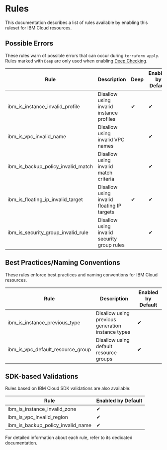 # Rules

This documentation describes a list of rules available by enabling this ruleset for IBM Cloud resources.

## Possible Errors

These rules warn of possible errors that can occur during `terraform apply`. Rules marked with `Deep` are only used when enabling [Deep Checking](../deep_checking.md).

| Rule                                | Description                                      | Deep | Enabled by Default |
|-------------------------------------|--------------------------------------------------|------|--------------------|
| ibm_is_instance_invalid_profile     | Disallow using invalid instance profiles         | ✔    | ✔                  |
| ibm_is_vpc_invalid_name             | Disallow using invalid VPC names                 |      | ✔                  |
| ibm_is_backup_policy_invalid_match  | Disallow using invalid match criteria            |      | ✔                  |
| ibm_is_floating_ip_invalid_target   | Disallow using invalid floating IP targets       | ✔    | ✔                  |
| ibm_is_security_group_invalid_rule  | Disallow using invalid security group rules      |      | ✔                  |

## Best Practices/Naming Conventions

These rules enforce best practices and naming conventions for IBM Cloud resources.

| Rule                                | Description                                      | Enabled by Default |
|-------------------------------------|--------------------------------------------------|--------------------|
| ibm_is_instance_previous_type       | Disallow using previous generation instance types| ✔                  |
| ibm_is_vpc_default_resource_group   | Disallow using default resource groups           | ✔                  |

## SDK-based Validations

Rules based on IBM Cloud SDK validations are also available:

| Rule                                | Enabled by Default |
|-------------------------------------|--------------------|
| ibm_is_instance_invalid_zone        | ✔                  |
| ibm_is_vpc_invalid_region           | ✔                  |
| ibm_is_backup_policy_invalid_name   | ✔                  |

For detailed information about each rule, refer to its dedicated documentation.